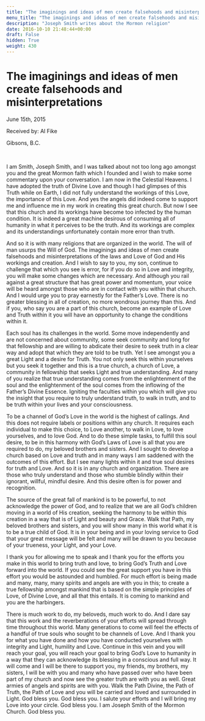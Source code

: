 ```yaml
---
title: "The imaginings and ideas of men create falsehoods and misinterpretations"
menu_title: "The imaginings and ideas of men create falsehoods and misinterpretations"
description: "Joseph Smith writes about the Mormon religion"
date: 2016-10-10 21:48:44+00:00
draft: False
hidden: True
weight: 430
---
```

# The imaginings and ideas of men create falsehoods and misinterpretations

June 15th, 2015

Received by: Al Fike

Gibsons, B.C.

 

I am Smith, Joseph Smith, and I was talked about not too long ago amongst you and the great Mormon faith which I founded and I wish to make some commentary upon your conversation. I am now in the Celestial Heavens. I have adopted the truth of Divine Love and though I had glimpses of this Truth while on Earth, I did not fully understand the workings of this Love, the importance of this Love. And yes the angels did indeed come to support me and influence me in my work in creating this great church. But now I see that this church and its workings have become too infected by the human condition. It is indeed a great machine desirous of consuming all of humanity in what it perceives to be the truth. And its workings are complex and its understandings unfortunately contain more error than truth. 

And so it is with many religions that are organized in the world. The will of man usurps the Will of God. The imaginings and ideas of men create falsehoods and misinterpretations of the laws and Love of God and His workings and creation. And I wish to say to you, my son, continue to challenge that which you see is error, for if you do so in Love and integrity, you will make some changes which are necessary. And although you rail against a great structure that has great power and momentum, your voice will be heard amongst those who are in contact with you within that church. And I would urge you to pray earnestly for the Father’s Love. There is no greater blessing in all of creation, no more wondrous journey than this. And if you, who say you are a part of this church, become an example of Love and Truth within it you will have an opportunity to change the conditions within it. 

Each soul has its challenges in the world. Some move independently and are not concerned about community, some seek community and long for that fellowship and are willing to abdicate their desire to seek truth in a clear way and adopt that which they are told to be truth. Yet I see amongst you a great Light and a desire for Truth. You not only seek this within yourselves but you seek it together and this is a true church, a church of Love, a community in fellowship that seeks Light and true understanding. And many of you realize that true understanding comes from the enlightenment of the soul and the enlightenment of the soul comes from the inflowing of the Father’s Divine Essence. Igniting the faculties within you which will give you the insight that you require to truly understand truth, to walk in truth, and to be truth within your lives and your consciousness. 

To be a channel of God’s Love in the world is the highest of callings. And this does not require labels or positions within any church. It requires each individual to make this choice, to Love another, to walk in Love, to love yourselves, and to love God. And to do these simple tasks, to fulfill this soul desire, to be in this harmony with God’s Laws of Love is all that you are required to do, my beloved brothers and sisters. And I sought to develop a church based on Love and truth and in many ways I am saddened with the outcomes of this effort. But I see many lights within it and true soul desires for truth and Love. And so it is in any church and organization. There are those who truly understand and those who stumble blindly within their ignorant, willful, mindful desire. And this desire often is for power and recognition. 

The source of the great fall of mankind is to be powerful, to not acknowledge the power of God, and to realize that we are all God’s children moving in a world of His creation, seeking the harmony to be within this creation in a way that is of Light and beauty and Grace. Walk that Path, my beloved brothers and sisters, and you will show many in this world what it is to be a true child of God. It is in your being and in your loving service to God that your great message will be felt and many will be drawn to you because of your trueness, your Light, and your Love. 

I thank you for allowing me to speak and I thank you for the efforts you make in this world to bring truth and love, to bring God’s Truth and Love forward into the world. If you could see the great support you have in this effort you would be astounded and humbled. For much effort is being made and many, many, many spirits and angels are with you in this; to create a true fellowship amongst mankind that is based on the simple principles of Love, of Divine Love, and all that this entails. It is coming to mankind and you are the harbingers. 

There is much work to do, my beloveds, much work to do. And I dare say that this work and the reverberations of your efforts will spread through time throughout this world. Many generations to come will feel the effects of a handful of true souls who sought to be channels of Love. And I thank you for what you have done and how you have conducted yourselves with integrity and Light, humility and Love. Continue in this vein and you will reach your goal, you will reach your goal to bring God’s Love to humanity in a way that they can acknowledge its blessing in a conscious and full way. It will come and I will be there to support you, my friends, my brothers, my sisters, I will be with you and many who have passed over who have been part of my church and now see the greater truth are with you as well. Great armies of angels and spirits are with you. Walk the Path Divine, the Path of Truth, the Path of Love and you will be carried and loved and surrounded in Light. God bless you. God bless you. I salute your efforts and I will bring my Love into your circle. God bless you. I am Joseph Smith of the Mormon Church. God bless you.
